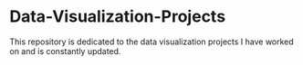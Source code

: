 # Data-Visualization-Projects
This repository is dedicated to the data visualization projects I have worked on and is constantly updated.
